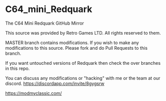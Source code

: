 # C64_mini_Redquark
The C64 Mini Redquark GitHub Mirror

This source was provided by Retro Games LTD. All rights reserved to them.

MASTER branch contains modifications. If you wish to make any modifications to this source. Please fork and do Pull Requests to this branch.

If you want untouched versions of Redquark then check the over branches in this repo.

You can discuss any modifications or "hacking" with me or the team at our discord. https://discordapp.com/invite/8gygsrw

https://modmyclassic.com/
